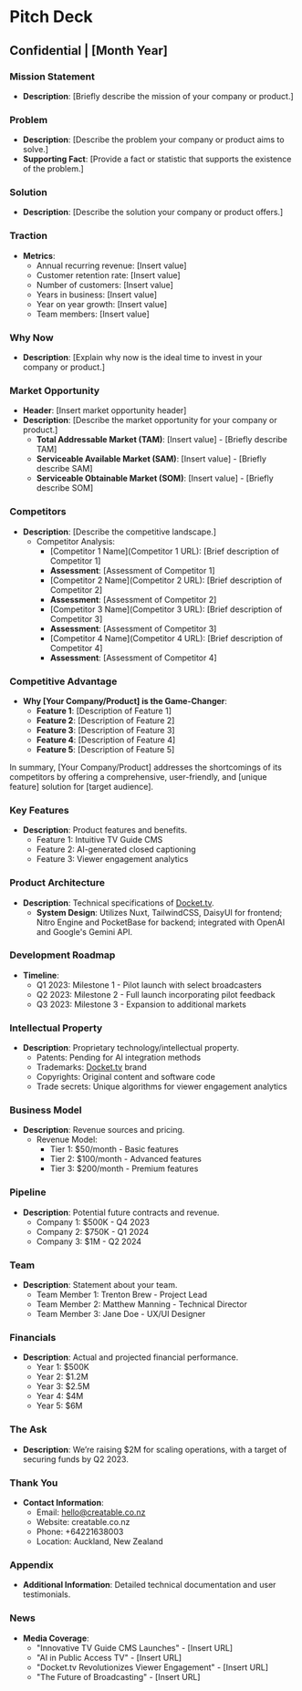 <!-- Deck Template -->

# Pitch Deck

## Confidential | [Month Year]

### Mission Statement

- **Description**: [Briefly describe the mission of your company or product.]

### Problem

- **Description**: [Describe the problem your company or product aims to solve.]
- **Supporting Fact**: [Provide a fact or statistic that supports the existence of the problem.]

### Solution

- **Description**: [Describe the solution your company or product offers.]

### Traction

- **Metrics**:
  - Annual recurring revenue: [Insert value]
  - Customer retention rate: [Insert value]
  - Number of customers: [Insert value]
  - Years in business: [Insert value]
  - Year on year growth: [Insert value]
  - Team members: [Insert value]

### Why Now

- **Description**: [Explain why now is the ideal time to invest in your company or product.]

### Market Opportunity

- **Header**: [Insert market opportunity header]
- **Description**: [Describe the market opportunity for your company or product.]
  - **Total Addressable Market (TAM)**: [Insert value] - [Briefly describe TAM]
  - **Serviceable Available Market (SAM)**: [Insert value] - [Briefly describe SAM]
  - **Serviceable Obtainable Market (SOM)**: [Insert value] - [Briefly describe SOM]

### Competitors

- **Description**: [Describe the competitive landscape.]
  - Competitor Analysis:
    - [Competitor 1 Name](Competitor 1 URL): [Brief description of Competitor 1]
    - **Assessment**: [Assessment of Competitor 1]
    - [Competitor 2 Name](Competitor 2 URL): [Brief description of Competitor 2]
    - **Assessment**: [Assessment of Competitor 2]
    - [Competitor 3 Name](Competitor 3 URL): [Brief description of Competitor 3]
    - **Assessment**: [Assessment of Competitor 3]
    - [Competitor 4 Name](Competitor 4 URL): [Brief description of Competitor 4]
    - **Assessment**: [Assessment of Competitor 4]

### Competitive Advantage

- **Why [Your Company/Product] is the Game-Changer**:
  - **Feature 1**: [Description of Feature 1]
  - **Feature 2**: [Description of Feature 2]
  - **Feature 3**: [Description of Feature 3]
  - **Feature 4**: [Description of Feature 4]
  - **Feature 5**: [Description of Feature 5]

In summary, [Your Company/Product] addresses the shortcomings of its competitors by offering a comprehensive, user-friendly, and [unique feature] solution for [target audience].

### Key Features

- **Description**: Product features and benefits.
  - Feature 1: Intuitive TV Guide CMS
  - Feature 2: AI-generated closed captioning
  - Feature 3: Viewer engagement analytics

### Product Architecture

- **Description**: Technical specifications of [Docket.tv](http://docket.tv/).
  - **System Design**: Utilizes Nuxt, TailwindCSS, DaisyUI for frontend; Nitro Engine and PocketBase for backend;
    integrated with OpenAI and Google's Gemini API.

### Development Roadmap

- **Timeline**:
  - Q1 2023: Milestone 1 - Pilot launch with select broadcasters
  - Q2 2023: Milestone 2 - Full launch incorporating pilot feedback
  - Q3 2023: Milestone 3 - Expansion to additional markets

### Intellectual Property

- **Description**: Proprietary technology/intellectual property.
  - Patents: Pending for AI integration methods
  - Trademarks: [Docket.tv](http://docket.tv/) brand
  - Copyrights: Original content and software code
  - Trade secrets: Unique algorithms for viewer engagement analytics

### Business Model

- **Description**: Revenue sources and pricing.
  - Revenue Model:
    - Tier 1: $50/month - Basic features
    - Tier 2: $100/month - Advanced features
    - Tier 3: $200/month - Premium features

### Pipeline

- **Description**: Potential future contracts and revenue.
  - Company 1: $500K - Q4 2023
  - Company 2: $750K - Q1 2024
  - Company 3: $1M - Q2 2024

### Team

- **Description**: Statement about your team.
  - Team Member 1: Trenton Brew - Project Lead
  - Team Member 2: Matthew Manning - Technical Director
  - Team Member 3: Jane Doe - UX/UI Designer

### Financials

- **Description**: Actual and projected financial performance.
  - Year 1: $500K
  - Year 2: $1.2M
  - Year 3: $2.5M
  - Year 4: $4M
  - Year 5: $6M

### The Ask

- **Description**: We’re raising $2M for scaling operations, with a target of securing funds by Q2 2023.

### Thank You

- **Contact Information**:
  - Email: hello@creatable.co.nz
  - Website: creatable.co.nz
  - Phone: +64221638003
  - Location: Auckland, New Zealand

### Appendix

- **Additional Information**: Detailed technical documentation and user testimonials.

### News

- **Media Coverage**:
  - "Innovative TV Guide CMS Launches" - [Insert URL]
  - "AI in Public Access TV" - [Insert URL]
  - "Docket.tv Revolutionizes Viewer Engagement" - [Insert URL]
  - "The Future of Broadcasting" - [Insert URL]
